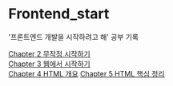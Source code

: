 # Frontend_start
'프론트엔드 개발을 시작하려고 해' 공부 기록

[Chapter 2 무작정 시작하기](https://github.com/gracelee5/Frontend_start/tree/main/Chapter2)   
[Chapter 3 웹에서 시작하기](https://github.com/gracelee5/Frontend_start/tree/main/Chapter3)   
[Chapter 4 HTML 개요](https://github.com/gracelee5/Frontend_start/tree/main/Chapter4)
[Chapter 5 HTML 핵심 정리](https://github.com/gracelee5/Frontend_start/tree/main/Chapter5)
